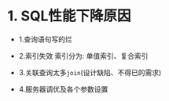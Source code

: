 # 1. SQL性能下降原因

* 1.查询语句写的烂

* 2.索引失效
索引分为: 单值索引、复合索引

* 3.关联查询太多`join`(设计缺陷、不得已的需求)

* 4.服务器调优及各个参数设置 
